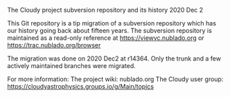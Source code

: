 The Cloudy project subversion repository and its history
2020 Dec 2

This Git repository is a tip migration of a subversion repository which has our history going back about fifteen years. The subversion repository is maintained as a read-only reference at
https://viewvc.nublado.org          or
https://trac.nublado.org/browser 

The migration was done on 2020 Dec2 at r14364.  Only the trunk and a few actively maintained branches were migrated.  

For more information:
The project wiki:  nublado.org 
The Cloudy user group: https://cloudyastrophysics.groups.io/g/Main/topics  


